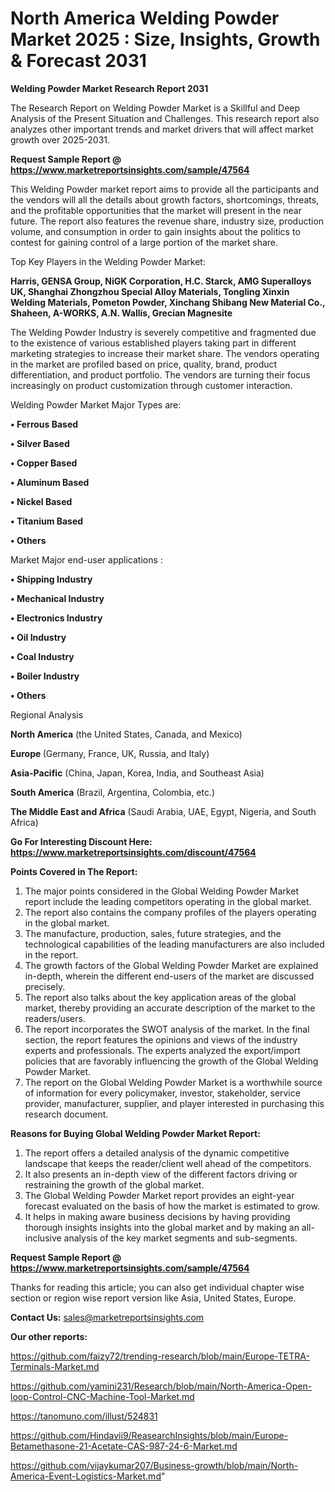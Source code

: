 # North America Welding Powder Market 2025 : Size, Insights, Growth & Forecast 2031

<strong>Welding Powder Market Research Report 2031</strong>

The Research Report on Welding Powder Market is a Skillful and Deep Analysis of the Present Situation and Challenges. This research report also analyzes other important trends and market drivers that will affect market growth over 2025-2031.

<strong>Request Sample Report @ <a href=https://www.marketreportsinsights.com/sample/47564>https://www.marketreportsinsights.com/sample/47564</a></strong>

This Welding Powder market report aims to provide all the participants and the vendors will all the details about growth factors, shortcomings, threats, and the profitable opportunities that the market will present in the near future. The report also features the revenue share, industry size, production volume, and consumption in order to gain insights about the politics to contest for gaining control of a large portion of the market share.

Top Key Players in the Welding Powder Market:

<strong>Harris, GENSA Group, NiGK Corporation, H.C. Starck, AMG Superalloys UK, Shanghai Zhongzhou Special Alloy Materials, Tongling Xinxin Welding Materials, Pometon Powder, Xinchang Shibang New Material Co., Shaheen, A-WORKS, A.N. Wallis, Grecian Magnesite</strong>

The Welding Powder Industry is severely competitive and fragmented due to the existence of various established players taking part in different marketing strategies to increase their market share. The vendors operating in the market are profiled based on price, quality, brand, product differentiation, and product portfolio. The vendors are turning their focus increasingly on product customization through customer interaction.

Welding Powder Market Major Types are:

<strong>•  Ferrous Based

•  Silver Based

•  Copper Based

•  Aluminum Based

•  Nickel Based

•  Titanium Based

•  Others</strong>

Market Major end-user applications :

<strong>•  Shipping Industry

•  Mechanical Industry

•  Electronics Industry

•  Oil Industry

•  Coal Industry

•  Boiler Industry

•  Others</strong>

Regional Analysis

</u><strong><b>North America</b></strong> (the United States, Canada, and Mexico)

<strong><b>Europe </b></strong>(Germany, France, UK, Russia, and Italy)

<strong><b>Asia-Pacific</b></strong> (China, Japan, Korea, India, and Southeast Asia)

<strong><b>South America</b></strong> (Brazil, Argentina, Colombia, etc.)

<strong><b>The Middle East and Africa</b></strong> (Saudi Arabia, UAE, Egypt, Nigeria, and South Africa)

<strong>Go For Interesting Discount Here: <a href=https://www.marketreportsinsights.com/discount/47564>https://www.marketreportsinsights.com/discount/47564</a></strong>

<strong>Points Covered in The Report:</strong>
<ol>
  <li>The major points considered in the Global Welding Powder Market report include the leading competitors operating in the global market.</li>
  <li>The report also contains the company profiles of the players operating in the global market.</li>
  <li>The manufacture, production, sales, future strategies, and the technological capabilities of the leading manufacturers are also included in the report.</li>
  <li>The growth factors of the Global Welding Powder Market are explained in-depth, wherein the different end-users of the market are discussed precisely.</li>
  <li>The report also talks about the key application areas of the global market, thereby providing an accurate description of the market to the readers/users.</li>
  <li>The report incorporates the SWOT analysis of the market. In the final section, the report features the opinions and views of the industry experts and professionals. The experts analyzed the export/import policies that are favorably influencing the growth of the Global Welding Powder Market.</li>
  <li>The report on the Global Welding Powder Market is a worthwhile source of information for every policymaker, investor, stakeholder, service provider, manufacturer, supplier, and player interested in purchasing this research document.</li>
</ol>
<strong>Reasons for Buying Global Welding Powder Market Report:</strong>

<ol>
  <li>The report offers a detailed analysis of the dynamic competitive landscape that keeps the reader/client well ahead of the competitors.</li>
  <li>It also presents an in-depth view of the different factors driving or restraining the growth of the global market.</li>
  <li>The Global Welding Powder Market report provides an eight-year forecast evaluated on the basis of how the market is estimated to grow.</li>
  <li>It helps in making aware business decisions by having providing thorough insights insights into the global market and by making an all-inclusive analysis of the key market segments and sub-segments.</li>
</ol>
<strong>Request Sample Report @ <a href=https://www.marketreportsinsights.com/sample/47564>https://www.marketreportsinsights.com/sample/47564</a></strong>


Thanks for reading this article; you can also get individual chapter wise section or region wise report version like Asia, United States, Europe.

<strong>Contact Us:</strong>
sales@marketreportsinsights.com

<strong>Our other reports:</strong>

<a href=https://github.com/faizy72/trending-research/blob/main/Europe-TETRA-Terminals-Market.md>https://github.com/faizy72/trending-research/blob/main/Europe-TETRA-Terminals-Market.md</a>

<a href=https://github.com/yamini231/Research/blob/main/North-America-Open-loop-Control-CNC-Machine-Tool-Market.md>https://github.com/yamini231/Research/blob/main/North-America-Open-loop-Control-CNC-Machine-Tool-Market.md</a>

<a href=https://tanomuno.com/illust/524831>https://tanomuno.com/illust/524831</a>

<a href=https://github.com/Hindavii9/ReasearchInsights/blob/main/Europe-Betamethasone-21-Acetate-CAS-987-24-6-Market.md>https://github.com/Hindavii9/ReasearchInsights/blob/main/Europe-Betamethasone-21-Acetate-CAS-987-24-6-Market.md</a>

<a href=https://github.com/vijaykumar207/Business-growth/blob/main/North-America-Event-Logistics-Market.md>https://github.com/vijaykumar207/Business-growth/blob/main/North-America-Event-Logistics-Market.md</a>"
